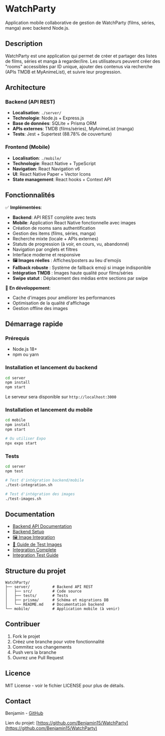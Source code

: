 # WatchParty

Application mobile collaborative de gestion de WatchParty (films, séries, manga) avec backend Node.js.

## Description

WatchParty est une application qui permet de créer et partager des listes de films, séries et manga à regarder/lire. Les utilisateurs peuvent créer des "rooms" accessibles par ID unique, ajouter des contenus via recherche (APIs TMDB et MyAnimeList), et suivre leur progression.

## Architecture

### Backend (API REST)
- **Localisation**: `./server/`
- **Technologie**: Node.js + Express.js
- **Base de données**: SQLite + Prisma ORM
- **APIs externes**: TMDB (films/séries), MyAnimeList (manga)
- **Tests**: Jest + Supertest (88.78% de couverture)

### Frontend (Mobile)
- **Localisation**: `./mobile/`
- **Technologie**: React Native + TypeScript
- **Navigation**: React Navigation v6
- **UI**: React Native Paper + Vector Icons
- **State management**: React hooks + Context API

## Fonctionnalités

✅ **Implémentées**:
- **Backend**: API REST complète avec tests
- **Mobile**: Application React Native fonctionnelle avec images
- Création de rooms sans authentification
- Gestion des items (films, séries, manga)
- Recherche mixte (locale + APIs externes)
- Statuts de progression (à voir, en cours, vu, abandonné)
- Navigation par onglets et filtres
- Interface moderne et responsive
- **🖼️ Images réelles** : Affiches/posters au lieu d'emojis
- **Fallback robuste** : Système de fallback emoji si image indisponible
- **Intégration TMDB** : Images haute qualité pour films/séries
- **Swipe statut** : Déplacement des médias entre sections par swipe

🔄 **En développement**:
- Cache d'images pour améliorer les performances
- Optimisation de la qualité d'affichage
- Gestion offline des images

## Démarrage rapide

### Prérequis
- Node.js 18+
- npm ou yarn

### Installation et lancement du backend
```bash
cd server
npm install
npm start
```

Le serveur sera disponible sur `http://localhost:3000`

### Installation et lancement du mobile
```bash
cd mobile
npm install
npm start

# Ou utiliser Expo
npx expo start
```

### Tests
```bash
cd server
npm test

# Test d'intégration backend/mobile
./test-integration.sh

# Test d'intégration des images
./test-images.sh
```

## Documentation

- [Backend API Documentation](./server/API.md)
- [Backend Setup](./server/README.md)
- [🖼️ Image Integration](./IMAGE_INTEGRATION.md)
- [📱 Guide de Test Images](./GUIDE_TEST_IMAGES.md)
- [Integration Complete](./INTEGRATION_COMPLETE.md)
- [Integration Test Guide](./INTEGRATION_TEST_GUIDE.md)

## Structure du projet

```
WatchParty/
├── server/          # Backend API REST
│   ├── src/         # Code source
│   ├── tests/       # Tests
│   ├── prisma/      # Schéma et migrations DB
│   └── README.md    # Documentation backend
└── mobile/          # Application mobile (à venir)
```

## Contribuer

1. Fork le projet
2. Créez une branche pour votre fonctionnalité
3. Commitez vos changements
4. Push vers la branche
5. Ouvrez une Pull Request

## Licence

MIT License - voir le fichier LICENSE pour plus de détails.

## Contact

Benjamin - [GitHub](https://github.com/Benjamin15)

Lien du projet: [https://github.com/Benjamin15/WatchParty](https://github.com/Benjamin15/WatchParty)
